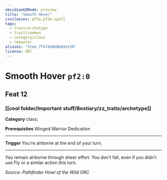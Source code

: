 ```yaml
---
obsidianUIMode: preview
title: "Smooth Hover"
cssclasses: pf2e,pf2e-spell
tags:
  - trait/archetype
  - trait/common
  - category/class
  - remaster
aliases: "Item.7TGf4kWSBmDXnt50"
license: ORC
---
```

# Smooth Hover `pf2:0`
## Feat 12
### [[cool folder/Important stuff/Bestiary/zz_traits/archetype]]

**Category** class; 



**Prerequisites** Winged Warrior Dedication
* * *
**Trigger** You're airborne at the end of your turn.

* * *

You remain airborne through sheer effort. You don't fall, even if you didn't use Fly or a similar action this turn.

*Source: Pathfinder Howl of the Wild*
*ORC*